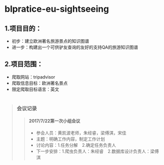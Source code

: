 # blpratice-eu-sightseeing
## 1.项目目的：
- 初步：建立欧洲著名旅游景点的知识图谱
- 进一步：构建出一个可供驴友查询的友好的支持QA的旅游知识图谱
## 2.项目范围：
- 爬取网站：tripadvisor
- 爬取信息目标：欧洲著名景点
- 限定爬取目标语言：英文<br/><br/>
>### 会议记录
>>#### 2017/7/22第一次小组会议
>>- 参会人员：黄凯波老师，朱经睿，梁傅淇，宋佳
>>- 主题：明确工作内容，制定工作计划
>>- 讨论内容：1.任务分解　2.确定任务负责人
>>- 下一步安排：1.爬虫负责人：朱经睿　2.数据库设计负责人：梁傅淇

